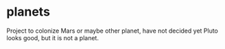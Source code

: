 # planets
Project to colonize Mars
or maybe other planet, have not decided yet
Pluto looks good, but it is not a planet. 
